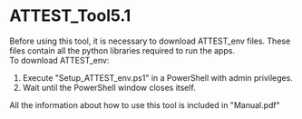 # ATTEST_Tool5.1
 Before using this tool, it is necessary to download ATTEST_env files. These files contain all the python libraries required to run the apps.  
 To download ATTEST_env:
 
 1. Execute "Setup_ATTEST_env.ps1" in a PowerShell with admin privileges.  
 2. Wait until the PowerShell window closes itself.

 All the information about how to use this tool is included in  "Manual.pdf"
